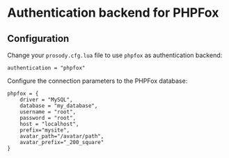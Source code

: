 # Authentication backend for PHPFox

## Configuration

Change your `prosody.cfg.lua` file to use `phpfox` as authentication backend:

```
authentication = "phpfox"

```

Configure the connection parameters to the PHPFox database:

```
phpfox = {
    driver = "MySQL",
    database = "my_database",
    username = "root",
    password = "root",
    host = "localhost",
    prefix="mysite",
    avatar_path="/avatar/path",
    avatar_prefix="_200_square"
}
```

